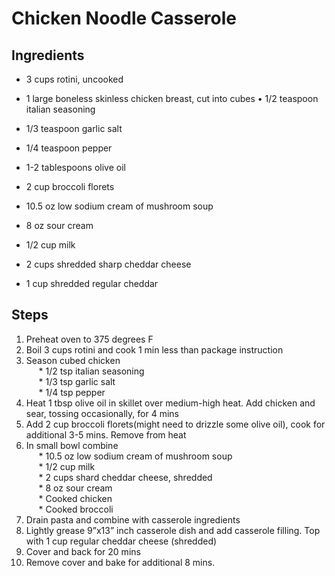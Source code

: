 # Chicken Noodle Casserole 

## Ingredients
* 3 cups rotini, uncooked

* 1 large boneless skinless chicken breast, cut into cubes • 1/2 teaspoon italian seasoning
* 1/3 teaspoon garlic salt
* 1/4 teaspoon pepper

* 1-2 tablespoons olive oil 
* 2 cup broccoli florets

* 10.5 oz low sodium cream of mushroom soup 
* 8 oz sour cream
* 1/2 cup milk
* 2 cups shredded sharp cheddar cheese

* 1 cup shredded regular cheddar

## Steps

1. Preheat oven to 375 degrees F
2. Boil 3 cups rotini and cook 1 min less than package instruction 
3. Season cubed chicken  
&nbsp;&nbsp;&nbsp;&nbsp; * 1/2 tsp italian seasoning  
&nbsp;&nbsp;&nbsp;&nbsp; * 1/3 tsp garlic salt  
&nbsp;&nbsp;&nbsp;&nbsp; * 1/4 tsp pepper  
4. Heat 1 tbsp olive oil in skillet over medium-high heat. Add chicken and sear, tossing occasionally, for 4 mins
5. Add 2 cup broccoli florets(might need to drizzle some olive oil), cook for additional 3-5 mins. Remove from heat
6. In small bowl combine  
&nbsp;&nbsp;&nbsp;&nbsp; * 10.5 oz low sodium cream of mushroom soup  
&nbsp;&nbsp;&nbsp;&nbsp; * 1/2 cup milk  
&nbsp;&nbsp;&nbsp;&nbsp; * 2 cups shard cheddar cheese, shredded  
&nbsp;&nbsp;&nbsp;&nbsp; * 8 oz sour cream  
&nbsp;&nbsp;&nbsp;&nbsp; * Cooked chicken  
&nbsp;&nbsp;&nbsp;&nbsp; * Cooked broccoli  
7. Drain pasta and combine with casserole ingredients
8. Lightly grease 9”x13” inch casserole dish and add casserole filling. Top with 1 cup regular
cheddar cheese (shredded) 
9. Cover and back for 20 mins
10. Remove cover and bake for additional 8 mins.
